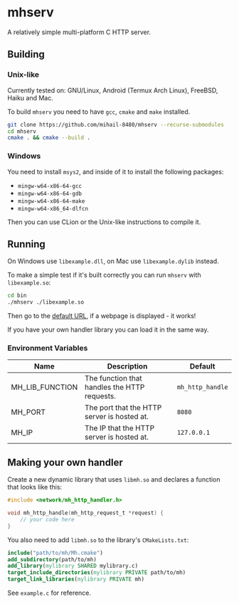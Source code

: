 # mhserv
A relatively simple multi-platform C HTTP server. 

## Building

### Unix-like
Currently tested on: GNU/Linux, Android (Termux Arch Linux), FreeBSD, Haiku and Mac.

To build `mhserv` you need to have `gcc`, `cmake` and `make` installed.

```sh
git clone https://github.com/mihail-8480/mhserv --recurse-submodules
cd mhserv
cmake . && cmake --build .
```

### Windows

You need to install `msys2`, and inside of it to install the following packages:

* `mingw-w64-x86-64-gcc`
* `mingw-w64-x86-64-gdb`
* `mingw-w64-x86-64-make`
* `mingw-w64-x86_64-dlfcn`

Then you can use CLion or the Unix-like instructions to compile it.

## Running
On Windows use `libexample.dll`, on Mac use `libexample.dylib` instead.

To make a simple test if it's built correctly you can run `mhserv` with `libexample.so`:

```sh
cd bin
./mhserv ./libexample.so
```

Then go to the [default URL](http://localhost:8080/), if a webpage is displayed - it works!

If you have your own handler library you can load it in the same way.

### Environment Variables

| Name | Description | Default |
|------| ----------- | ------- |
| MH_LIB_FUNCTION | The function that handles the HTTP requests. | `mh_http_handle` |
| MH_PORT | The port that the HTTP server is hosted at. | `8080` |
| MH_IP | The IP that the HTTP server is hosted at. | `127.0.0.1` |

## Making your own handler

Create a new dynamic library that uses `libmh.so` and declares a function that looks like this:

```c
#include <network/mh_http_handler.h>

void mh_http_handle(mh_http_request_t *request) {
    // your code here
}

```

You also need to add `libmh.so` to the library's `CMakeLists.txt`:
```cmake
include("path/to/mh/Mh.cmake")
add_subdirectory(path/to/mh)
add_library(mylibrary SHARED mylibrary.c)
target_include_directories(mylibrary PRIVATE path/to/mh)
target_link_libraries(mylibrary PRIVATE mh)

```

See `example.c` for reference.
